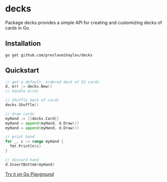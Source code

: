 # decks

Package decks provides a simple API for creating and customizing decks of cards in Go.

## Installation
```
go get github.com/preslavmihaylov/decks
```

## Quickstart
```go
// get a default, ordered deck of 52 cards
d, err := decks.New()
// handle error

// Shuffle deck of cards
decks.Shuffle()

// draw cards
myHand := []decks.Card{}
myHand = append(myHand, d.Draw())
myHand = append(myHand, d.Draw())

// print hand
for _, c := range myHand {
  fmt.Println(c)
}

// discard hand
d.InsertBottom(myHand)
```

[Try it on Go Playground](https://play.golang.org/p/0NS_9C5DlYU)
